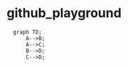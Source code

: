 # github_playground

```mermaid
  graph TD;
      A-->B;
      A-->C;
      B-->D;
      C-->D;
```
